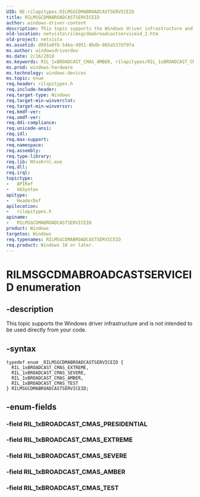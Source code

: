 ```yaml
---
UID: NE:rilapitypes.RILMSGCDMABROADCASTSERVICEID
title: RILMSGCDMABROADCASTSERVICEID
author: windows-driver-content
description: This topic supports the Windows driver infrastructure and is not intended to be used directly from your code.
old-location: netvista\rilmsgcdmabroadcastserviceid_2.htm
old-project: netvista
ms.assetid: d991a0f6-54ba-4951-8bdb-865a537d797a
ms.author: windowsdriverdev
ms.date: 2/16/2018
ms.keywords: RIL_1xBROADCAST_CMAS_AMBER, rilapitypes/RIL_1xBROADCAST_CMAS_SEVERE, netvista.rilmsgcdmabroadcastserviceid_2, rilapitypes/RILMSGCDMABROADCASTSERVICEID, rilapitypes/RIL_1xBROADCAST_CMAS_AMBER, rilapitypes/RIL_1xBROADCAST_CMAS_TEST, RIL_1xBROADCAST_CMAS_TEST, RILMSGCDMABROADCASTSERVICEID, rilapitypes/RIL_1xBROADCAST_CMAS_EXTREME, RILMSGCDMABROADCASTSERVICEID enumeration [Network Drivers Starting with Windows Vista], RIL_1xBROADCAST_CMAS_SEVERE, RIL_1xBROADCAST_CMAS_EXTREME
ms.prod: windows-hardware
ms.technology: windows-devices
ms.topic: enum
req.header: rilapitypes.h
req.include-header: 
req.target-type: Windows
req.target-min-winverclnt: 
req.target-min-winversvr: 
req.kmdf-ver: 
req.umdf-ver: 
req.ddi-compliance: 
req.unicode-ansi: 
req.idl: 
req.max-support: 
req.namespace: 
req.assembly: 
req.type-library: 
req.lib: NtosKrnl.exe
req.dll: 
req.irql: 
topictype:
-	APIRef
-	kbSyntax
apitype:
-	HeaderDef
apilocation:
-	rilapitypes.h
apiname:
-	RILMSGCDMABROADCASTSERVICEID
product: Windows
targetos: Windows
req.typenames: RILMSGCDMABROADCASTSERVICEID
req.product: Windows 10 or later.
---
```


# RILMSGCDMABROADCASTSERVICEID enumeration


## -description


This topic supports the Windows driver infrastructure and is not intended to be used directly from your code. 


## -syntax


````
typedef enum _RILMSGCDMABROADCASTSERVICEID { 
  RIL_1xBROADCAST_CMAS_EXTREME,
  RIL_1xBROADCAST_CMAS_SEVERE,
  RIL_1xBROADCAST_CMAS_AMBER,
  RIL_1xBROADCAST_CMAS_TEST
} RILMSGCDMABROADCASTSERVICEID;
````


## -enum-fields




### -field RIL_1xBROADCAST_CMAS_PRESIDENTIAL


### -field RIL_1xBROADCAST_CMAS_EXTREME


### -field RIL_1xBROADCAST_CMAS_SEVERE


### -field RIL_1xBROADCAST_CMAS_AMBER


### -field RIL_1xBROADCAST_CMAS_TEST

